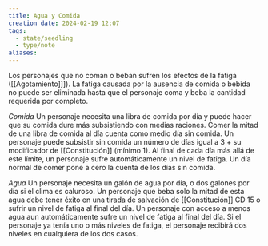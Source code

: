 ```yaml
---
title: Agua y Comida
creation date: 2024-02-19 12:07
tags:
  - state/seedling
  - type/note
aliases:
---
```

Los personajes que no coman o beban sufren los efectos de la fatiga ([[Agotamiento]]]). La fatiga causada por la ausencia de comida o bebida no puede ser eliminada hasta que el personaje coma y beba la cantidad requerida por completo.

*Comida*
Un personaje necesita una libra de comida por día y puede hacer que su comida dure más subsistiendo con medias raciones. Comer la mitad de una libra de comida al día cuenta
como medio día sin comida.
Un personaje puede subsistir sin comida un número de días igual a 3 + su modificador de [[Constitución]] (mínimo 1).
Al final de cada día más allá de este límite, un personaje sufre automáticamente un nivel de fatiga.
Un día normal de comer pone a cero la cuenta de los días sin comida.

*Agua*
Un personaje necesita un galón de agua por día, o dos galones por día si el clima es caluroso. 
Un personaje que beba solo la mitad de esta agua debe tener éxito en una tirada de salvación de [[Constitución]] CD 15 o sufrir un nivel de fatiga al final del día. Un personaje con acceso a menos agua aun automáticamente sufre un nivel de fatiga al final del día.
Si el personaje ya tenía uno o más niveles de fatiga, el personaje recibirá dos niveles en cualquiera de los dos casos.

